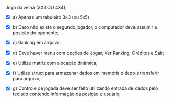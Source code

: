 Jogo da velha (3X3 OU 4X4);

- [x] a) Apenas um tabuleiro 3x3 (ou 5x5)
- [x] b) Caso não exista o segundo jogador, o computador deve assumir a posição do oponente;
- [x] c) Ranking em arquivo;
- [x] d) Deve haver menu com opções de Jogar, Ver Ranking, Créditos e Sair;
- [x] e) Utilize matriz com alocação dinâmica;
- [x] f) Utilize struct para armazenar dados em memória e depois transferir para arquivo;
- [x] g) Controle de jogada deve ser feito utilizando entrada de dados pelo teclado contendo informação da posição e usuário;

